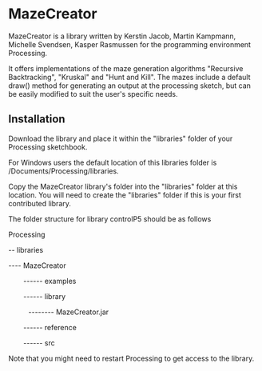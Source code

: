 <h1> MazeCreator </h1>
<p> MazeCreator is a library written by Kerstin Jacob, Martin Kampmann, Michelle Svendsen, Kasper Rasmussen for the programming environment Processing. </p>
<p> It offers implementations of the maze generation algorithms "Recursive Backtracking", "Kruskal" and "Hunt and Kill". The mazes include a default draw() method for generating an output at the processing sketch, but can be easily modified to suit the user's specific needs.</p>

<h2> Installation </h2>
<p>Download the library and place it within the "libraries" folder of your Processing sketchbook.</p> 
<p> For Windows users the default location of this libraries folder is /Documents/Processing/libraries. </p>
Copy the MazeCreator library's folder into the "libraries" folder at this location. 
You will need to create the "libraries" folder if this is your first contributed library. </p>
<p> The folder structure for library controlP5 should be as follows </p>
<section>
Processing
<p>-- libraries</p>
<dl><p>---- MazeCreator</p></dl>
<dl><p style="text-indent:30px;">------ examples</p></dl>
<p style="text-indent:30px;">------ library</p> 
<dl><p style="text-indent:40px;">-------- MazeCreator.jar</p> <dl>
<p style="text-indent:30px;">------ reference</p>    
<p style="text-indent:30px;">------ src</p>  
</dl>                         
</section>
<p>Note that you might need to restart Processing to get access to the library. </p>
